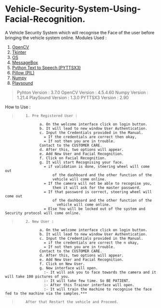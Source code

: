 # Vehicle-Security-System-Using-Facial-Recognition.
A Vehicle Security System which will recognise the Face of the user before bringing the vehicle system online.
Modules Used : 
  1. [OpenCV](https://opencv.org/)
  2. [Tkinter](https://docs.python.org/3/library/tkinter.html)
  3. [OS](https://docs.python.org/3/library/os.html)
  4. [MessageBox](https://docs.python.org/3/library/tkinter.messagebox.html)
  5. [Python Text to Speech (PYTTSX3)](https://pypi.org/project/pyttsx3/)
  6. [Pillow (PIL)](https://pypi.org/project/Pillow/)
  7. [Numpy](https://numpy.org/doc/stable/)
  8. [Playsound](https://pypi.org/project/playsound/)

>Pyhton Version : 3.7.0
>OpenCV Version : 4.5.4.60
>Numpy Version : 1.21.4
>PlaySound Version : 1.3.0
>PYTTSX3 Version : 2.90


How to Use :                          
>         1. Pre Registered User :                
                    a. On the welcome interface click on login button.                
                    b. It will lead to new window User Authentication.
                    c. Input the Credentials provided in the Manual.
                      = If the credentials are correct then okay,
                      = If not then you are in trouble.
                    Contact to the CUSTOMER CARE.
                    d. After this, two options will appear.
                    e. Add New User and Facial Recognition.
                    f. Click on Facial Recognition.
                    g. It will start Recognising your face.
                      = if validation is done, steering wheel will come out
                          of the dashboard and the other function of the
                          vehicle will come online.
                      = If the camera will not be able to recognise you,
                          then it will ask for the master password.
                      = If that password is correct, steering wheel will come out
                          of the dashboard and the other function of the
                            vehicle will come online.
                      = Else You will be locked out of the system and Security protocol will come online.
>         2. New User :
                    a. On the welcome interface click on login button.
                    b. It will lead to new window User Authentication.
                    c. Input the Credentials provided in the Manual.
                      = if the credentials are correct the n okay,
                      = If not then you are in trouble.
                    Contact to the CUSTOMER CARE.
                    d. After this, two options will appear.
                    e. Add New User and Facial Recognition.
                    f. Click on New User.
                    g. New interface will open.
                      :- It will ask you to face towards the camera and it will take 100 pictures of you.
                      :- It will take few time. So BE PATIENT.
                      :- After this Trainer interface will open.
                      :- It will train the machine to recognise the face fed to the machine via the samples.***
>         After that Restart the vehicle and Proceed.
                  
